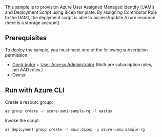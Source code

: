 This sample is to provision Azure User Assigned Managed Identify (UAMI) and Deployment Script using Bicep template. By assigning Contributor Role to the UAMI, the deplyment script is able to access/update Azure resource (here is a storage account).

## Prerequisites

To deploy the sample, you must meet one of the following subscription permission: 
- [Contributor](https://docs.microsoft.com/en-us/azure/role-based-access-control/built-in-roles#contributor) + [User Access Administrator](https://docs.microsoft.com/en-us/azure/role-based-access-control/built-in-roles#user-access-administrator) (Both are subsrciption roles, not AAD roles.)
- [Owner](https://docs.microsoft.com/en-us/azure/role-based-access-control/built-in-roles#owner)

## Run with Azure CLI

Create a resourc group:

```bash
az group create -n azure-uami-sample-rg -l eastus
```

Invoke the script:

```bash
az deployment group create -f main.bicep -g azure-uami-sample-rg
```
